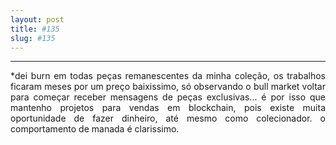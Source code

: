```yaml
---
layout: post
title: #135
slug: #135
---
```

---
<p class="description" style="text-align: justify;">
*dei burn em todas peças remanescentes da minha coleção, os trabalhos ficaram meses por um preço baixissimo, só observando o bull market voltar para começar receber mensagens de peças exclusivas... é por isso que mantenho projetos para vendas em blockchain, pois existe muita oportunidade de fazer dinheiro, até mesmo como colecionador. o comportamento de manada é clarissimo.
<br>
<br>

